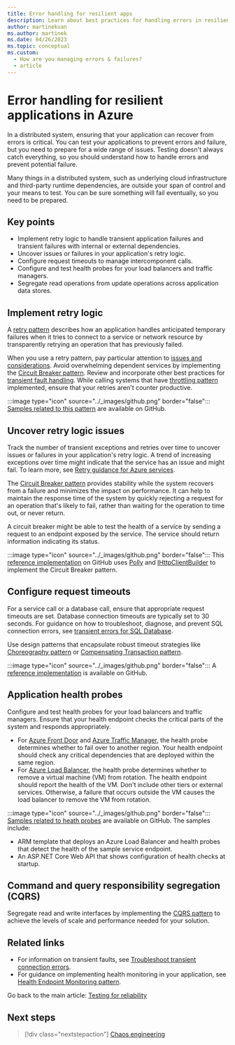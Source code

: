 ```yaml
---
title: Error handling for resilient apps
description: Learn about best practices for handling errors in resilient Azure applications. Understand transient fault handling, request timeouts, and cascading failures.
author: martinekuan
ms.author: martinek
ms.date: 04/26/2023
ms.topic: conceptual
ms.custom:
  - How are you managing errors & failures?
  - article
---
```


# Error handling for resilient applications in Azure

In a distributed system, ensuring that your application can recover from errors is critical. You can test your applications to prevent errors and failure, but you need to prepare for a wide range of issues. Testing doesn't always catch everything, so you should understand how to handle errors and prevent potential failure.

Many things in a distributed system, such as underlying cloud infrastructure and third-party runtime dependencies, are outside your span of control and your means to test. You can be sure something will fail eventually, so you need to be prepared.

## Key points

- Implement retry logic to handle transient application failures and transient failures with internal or external dependencies.
- Uncover issues or failures in your application's retry logic.
- Configure request timeouts to manage intercomponent calls.
- Configure and test health probes for your load balancers and traffic managers.
- Segregate read operations from update operations across application data stores.

## Implement retry logic

A [retry pattern](/azure/architecture/patterns/retry) describes how an application handles anticipated temporary failures when it tries to connect to a service or network resource by transparently retrying an operation that has previously failed.

When you use a retry pattern, pay particular attention to [issues and considerations](/azure/architecture/patterns/retry#issues-and-considerations). Avoid overwhelming dependent services by implementing the [Circuit Breaker pattern](/azure/architecture/patterns/circuit-breaker). Review and incorporate other best practices for [transient fault handling](/azure/architecture/patterns/circuit-breaker). While calling systems that have [throttling pattern](/azure/architecture/patterns/circuit-breaker) implemented, ensure that your retries aren't counter productive.

:::image type="icon" source="../_images/github.png" border="false"::: [Samples related to this pattern](https://github.com/mspnp/samples/tree/master/Reliability/RetryPatternSample) are available on GitHub.

## Uncover retry logic issues

Track the number of transient exceptions and retries over time to uncover issues or failures in your application's retry logic. A trend of increasing exceptions over time might indicate that the service has an issue and might fail. To learn more, see [Retry guidance for Azure services](/azure/architecture/best-practices/retry-service-specific).

The [Circuit Breaker pattern](/azure/architecture/patterns/circuit-breaker) provides stability while the system recovers from a failure and minimizes the impact on performance. It can help to maintain the response time of the system by quickly rejecting a request for an operation that's likely to fail, rather than waiting for the operation to time out, or never return.

A circuit breaker might be able to test the health of a service by sending a request to an endpoint exposed by the service. The service should return information indicating its status.

:::image type="icon" source="../_images/github.png" border="false"::: This [reference implementation](https://github.com/mspnp/microservices-reference-implementation/tree/master/src/shipping/workflow) on GitHub uses [Polly](https://github.com/App-vNext/Polly/wiki/Circuit-Breaker) and [IHttpClientBuilder](/dotnet/api/microsoft.extensions.dependencyinjection.ihttpclientbuilder?view=dotnet-plat-ext-5.0&preserve-view=true) to implement the Circuit Breaker pattern.

## Configure request timeouts

For a service call or a database call, ensure that appropriate request timeouts are set. Database connection timeouts are typically set to 30 seconds. For guidance on how to troubleshoot, diagnose, and prevent SQL connection errors, see [transient errors for SQL Database](/azure/sql-database/sql-database-connectivity-issues).

Use design patterns that encapsulate robust timeout strategies like [Choreography pattern](/azure/architecture/patterns/choreography) or [Compensating Transaction pattern](/azure/architecture/patterns/compensating-transaction).

:::image type="icon" source="../_images/github.png" border="false"::: A [reference implementation](https://github.com/mspnp/microservices-reference-implementation) is available on GitHub.

## Application health probes

Configure and test health probes for your load balancers and traffic managers. Ensure that your health endpoint checks the critical parts of the system and responds appropriately.

- For [Azure Front Door](/azure/frontdoor/front-door-overview) and [Azure Traffic Manager](/azure/traffic-manager/traffic-manager-overview), the health probe determines whether to fail over to another region. Your health endpoint should check any critical dependencies that are deployed within the same region.
- For [Azure Load Balancer](/azure/load-balancer/load-balancer-overview), the health probe determines whether to remove a virtual machine (VM) from rotation. The health endpoint should report the health of the VM. Don't include other tiers or external services. Otherwise, a failure that occurs outside the VM causes the load balancer to remove the VM from rotation.

:::image type="icon" source="../_images/github.png" border="false"::: [Samples related to heath probes](https://github.com/mspnp/samples/tree/master/Reliability/HealthProbesSample) are available on GitHub. The samples include:

- ARM template that deploys an Azure Load Balancer and health probes that detect the health of the sample service endpoint.
- An ASP.NET Core Web API that shows configuration of health checks at startup.

## Command and query responsibility segregation (CQRS)

Segregate read and write interfaces by implementing the [CQRS pattern](/azure/architecture/patterns/cqrs) to achieve the levels of scale and performance needed for your solution.

## Related links

- For information on transient faults, see [Troubleshoot transient connection errors](/azure/azure-sql/database/troubleshoot-common-connectivity-issues).
- For guidance on implementing health monitoring in your application, see [Health Endpoint Monitoring pattern](/azure/architecture/patterns/health-endpoint-monitoring).

Go back to the main article: [Testing for reliability](test-checklist.md)

## Next steps

> [!div class="nextstepaction"]
> [Chaos engineering](./chaos-engineering.md)
